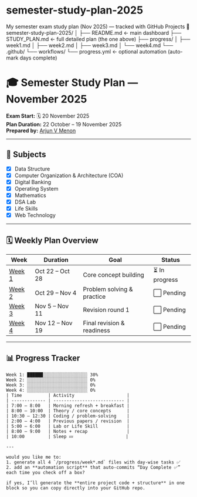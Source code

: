 # semester-study-plan-2025
My semester exam study plan (Nov 2025) — tracked with GitHub Projects
📘 semester-study-plan-2025/
│
├── README.md              ← main dashboard
├── STUDY_PLAN.md          ← full detailed plan (the one above)
├── progress/
│   ├── week1.md
│   ├── week2.md
│   ├── week3.md
│   └── week4.md
└── .github/
    └── workflows/
        └── progress.yml   ← optional automation (auto-mark days complete)
# 🎓 Semester Study Plan — November 2025

**Exam Start:** 🗓️ 20 November 2025  
**Plan Duration:** 22 October – 19 November 2025  
**Prepared by:** [Arjun V Menon](https://github.com/ArjunVMenon)  

---

## 🧠 Subjects
- [x] Data Structure  
- [x] Computer Organization & Architecture (COA)  
- [x] Digital Banking  
- [x] Operating System  
- [x] Mathematics  
- [x] DSA Lab  
- [x] Life Skills  
- [x] Web Technology  

---

## 🗓️ Weekly Plan Overview

| Week | Duration | Goal | Status |
|------|-----------|------|--------|
| [Week 1](progress/week1.md) | Oct 22 – Oct 28 | Core concept building | ⏳ In progress |
| [Week 2](progress/week2.md) | Oct 29 – Nov 4 | Problem solving & practice | ⬜ Pending |
| [Week 3](progress/week3.md) | Nov 5 – Nov 11 | Revision round 1 | ⬜ Pending |
| [Week 4](progress/week4.md) | Nov 12 – Nov 19 | Final revision & readiness | ⬜ Pending |

---

## 📊 Progress Tracker

```text
Week 1: ██████░░░░░░░░░░░░░░░░░ 30%  
Week 2: ░░░░░░░░░░░░░░░░░░░░░░░ 0%  
Week 3: ░░░░░░░░░░░░░░░░░░░░░░░ 0%  
Week 4: ░░░░░░░░░░░░░░░░░░░░░░░ 0%
| Time          | Activity                    |
| ------------- | --------------------------- |
| 7:00 – 8:00   | Morning refresh + breakfast |
| 8:00 – 10:00  | Theory / core concepts      |
| 10:30 – 12:30 | Coding / problem-solving    |
| 2:00 – 4:00   | Previous papers / revision  |
| 5:00 – 6:00   | Lab or Life Skill           |
| 8:00 – 9:00   | Notes + recap               |
| 10:00         | Sleep 💤                    |

---

would you like me to:
1. generate all 4 `/progress/week*.md` files with day-wise tasks ✅  
2. add an **automation script** that auto-commits “Day Complete ✅” each time you check off a box?  

if yes, I’ll generate the **entire project code + structure** in one block so you can copy directly into your GitHub repo.

